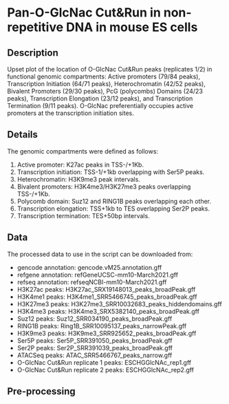 # Pan-O-GlcNac Cut&Run in non-repetitive DNA in mouse ES cells

## Description

Upset plot of the location of O-GlcNac Cut&Run peaks (replicates 1/2) in functional genomic compartments: Active promoters (79/84 peaks), Transcription Initiation (64/71 peaks), Heterochromatin (42/52 peaks), Bivalent Promoters (29/30 peaks), PcG (polycombs) Domains (24/23 peaks), Transcription Elongation (23/12 peaks), and Transcription Termination (9/11 peaks). O-GlcNac preferentially occupies active promoters at the transcription initiation sites.

## Details

The genomic compartments were defined as follows:

1) Active promoter: K27ac peaks in TSS-/+1Kb.
2) Transcription initiation: TSS-1/+1kb overlapping with Ser5P peaks.
3) Heterochromatin: H3K9me3 peak intervals.
4) Bivalent promoters: H3K4me3/H3K27me3 peaks overlapping TSS-/+1Kb. 
5) Polycomb domain: Suz12 and RING1B peaks overlapping each other.
6) Transcription elongation: TSS+1kb to TES overlapping Ser2P peaks.
7) Transcription termination: TES+50bp intervals.

## Data

The processed data to use in the script can be downloaded from:

- gencode annotation: gencode.vM25.annotation.gff
- refgene annotation: refGeneUCSC-mm10-March2021.gff
- refseq annotation: refseqNCBI-mm10-March2021.gff
- H3K27ac peaks: H3K27ac_SRX19148013_peaks_broadPeak.gff
- H3K4me1 peaks: H3K4me1_SRR5466745_peaks_broadPeak.gff
- H3K27me3 peaks: H3K27me3_SRR10032683_peaks_hiddendomains.gff
- H3K4me3 peaks: H3K4me3_SRX5382140_peaks_broadPeak.gff
- Suz12 peaks: Suz12_SRR034190_peaks_broadPeak.gff
- RING1B peaks: Ring1B_SRR10095137_peaks_narrowPeak.gff
- H3K9me3 peaks: H3K9me3_SRR925652_peaks_broadPeak.gff
- Ser5P peaks: Ser5P_SRR391050_peaks_broadPeak.gff
- Ser2P peaks: Ser2P_SRR391039_peaks_broadPeak.gff
- ATACSeq peaks: ATAC_SRR5466767_peaks_narrow.gff
- O-GlcNac Cut&Run replicate 1 peaks: ESCHGGlcNAc_rep1.gff
- O-GlcNac Cut&Run replicate 2 peaks: ESCHGGlcNAc_rep2.gff

## Pre-processing



